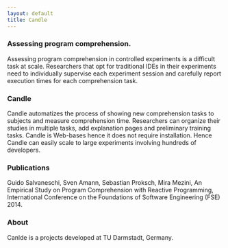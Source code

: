 ```yaml
---
layout: default
title: Candle
---
```


### Assessing program comprehension.
Assessing program comprehension in controlled experiments is a difficult task at scale. Researchers that opt for traditional IDEs in their experiments need to individually supervise each experiment session and carefully report execution times for each comprehension task.


### Candle
Candle automatizes the process of showing new comprehension tasks to subjects and measure comprehension time. Researchers can organize their studies in multiple tasks, add explanation pages and preliminary training tasks. Candle is Web-bases hence it does not require installation. Hence Candle can easily scale to large experiments involving hundreds of developers.


### Publications
Guido Salvaneschi, Sven Amann, Sebastian Proksch, Mira Mezini, An Empirical Study on Program Comprehension with Reactive Programming, International Conference on the Foundations of Software Engineering (FSE) 2014.

### About 
Canlde is a projects developed at TU Darmstadt, Germany.






